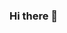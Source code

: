 ### Hi there 👋

<!--
**mehmetdurankaya/mehmetdurankaya** is a ✨ _special_ ✨ repository because its `README.md` (this file) appears on your GitHub profile.

Here are some ideas to get you started:

- 🔭 I’m currently working on ...   I'm writing the algorithm right now
- 🌱 I’m currently learning ...     Java-Vuejs-Electronjs-istatistic
- ⚡ Fun fact: ...
- [![Github Badge](https://img.shields.io/badge/-Github-000?style=quare&labelColor=000&logo=Github&logoColor=white&link=https://github.com/mehmetdurankaya/mehmetdurankaya)]
- [![Instagram Badge](https://img.shields.io/badge/-Instagram-C13584?style=flat-quare&labelColor=C13584&logo=instagram&logoColor=white&link=https://www.instagram.com/kayamehmetduran)] 
- [![Medium Badge](https://img.shields.io/badge/-Medium-757575?style=flat-quare&labelColor=757575&logo=Medium&logoColor=white&link=https://medium.com/@mehmetdurankaya)]


